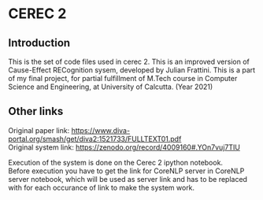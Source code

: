 # CEREC 2

## Introduction
This is the set of code files used in cerec 2. This is an improved version of Cause-Effect RECognition sysem, developed by Julian Frattini. This is a part of my final project, for partial fulfillment of M.Tech course in Computer Science and Engineering, at University of Calcutta. (Year 2021)

## Other links

Original paper link: https://www.diva-portal.org/smash/get/diva2:1521733/FULLTEXT01.pdf <br>
Original system link: https://zenodo.org/record/4009160#.YOn7vuj7TIU

Execution of the system is done on the Cerec 2 ipython notebook. <br>
Before execution you have to get the link for CoreNLP server in CoreNLP server notebook, which will be used as server link and has to be replaced with for each occurance of link to make the system work.
